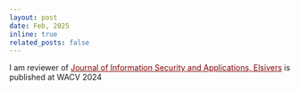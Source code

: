 ```yaml
---
layout: post
date: Feb, 2025
inline: true
related_posts: false
---
```



I am reviewer of <a href="https://www.sciencedirect.com/journal/journal-of-information-security-and-applications" style="color: maroon; text-decoration: underline;text-decoration-style;">Journal of Information Security and Applications, Elsivers</a> is published at WACV 2024